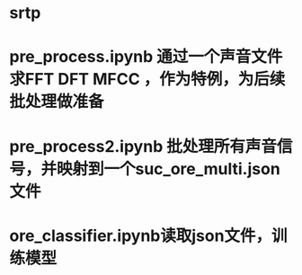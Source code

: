 # srtp
# pre_process.ipynb 通过一个声音文件求FFT DFT MFCC ，作为特例，为后续批处理做准备
# pre_process2.ipynb 批处理所有声音信号，并映射到一个suc_ore_multi.json文件
# ore_classifier.ipynb读取json文件，训练模型
